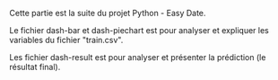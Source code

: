 Cette partie est la suite du projet Python - Easy Date.

Le fichier dash-bar et dash-piechart est pour analyser et expliquer les variables du fichier "train.csv".

Les fichier dash-result est pour analyser et présenter la prédiction (le résultat final).
